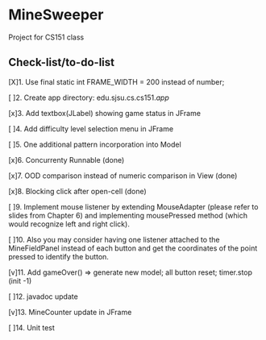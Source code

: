 # MineSweeper
Project for CS151 class

  
Check-list/to-do-list
----------------------
[X]1. Use final static int FRAME_WIDTH = 200 instead of number;

[ ]2. Create app directory: edu.sjsu.cs.cs151.*app*

[x]3. Add textbox(JLabel) showing game status in JFrame

[ ]4. Add difficulty level selection menu in JFrame

[ ]5. One additional pattern incorporation into Model

[x]6. Concurrenty Runnable (done)

[x]7. OOD comparison instead of numeric comparison in View (done)

[x]8. Blocking click after open-cell (done)

[ ]9. Implement mouse listener by extending MouseAdapter (please refer to slides from Chapter 6) and implementing mousePressed method (which would recognize left and right click).

[ ]10. Also you may consider having one listener attached to the MineFieldPanel instead of each button and get the coordinates of the point pressed to identify the button.

[v]11. Add gameOver() => generate new model; all button reset; timer.stop (init -1)

[ ]12. javadoc update

[v]13. MineCounter update in JFrame
                                      
[ ]14. Unit test
